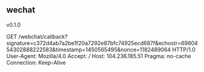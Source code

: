wechat
-----------
v0.1.0


GET /webchat/callback?signature=c372d4ab7a2be1f20a7292e87bfc74925ecd687f&echostr=6980454302888222583&timestamp=1450565495&nonce=1182489064 HTTP/1.0
User-Agent: Mozilla/4.0
Accept: */*
Host: 104.236.185.51
Pragma: no-cache
Connection: Keep-Alive
